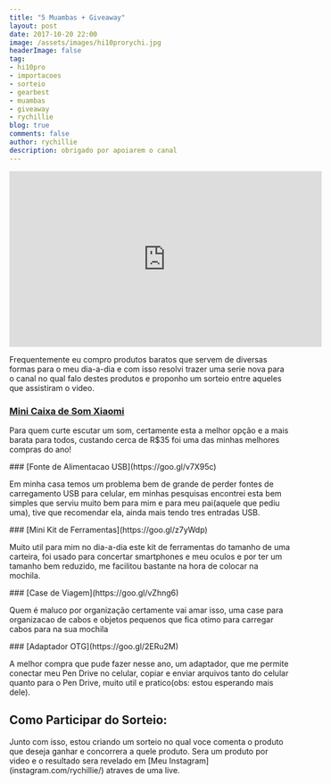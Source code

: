 ```yaml
---
title: "5 Muambas + Giveaway"
layout: post
date: 2017-10-20 22:00
image: /assets/images/hi10prorychi.jpg
headerImage: false
tag:
- hi10pro
- importacoes
- sorteio
- gearbest
- muambas
- giveaway
- rychillie
blog: true
comments: false
author: rychillie
description: obrigado por apoiarem o canal
---
```

<script async src="//pagead2.googlesyndication.com/pagead/js/adsbygoogle.js"></script>
<!-- Anuncio Blog Rychillie -->
<ins class="adsbygoogle"
     style="display:block"
     data-ad-client="ca-pub-7837358846130941"
     data-ad-slot="9265933715"
     data-ad-format="auto"></ins>
<script>
(adsbygoogle = window.adsbygoogle || []).push({});
</script>

<iframe width="560" height="315" src="https://www.youtube.com/embed/eUk0Z5pEHxk" frameborder="0" allowfullscreen></iframe>

<p>Frequentemente eu compro produtos baratos que servem de diversas formas para o meu dia-a-dia e com isso resolvi trazer uma serie nova para o canal no qual falo destes produtos e proponho um sorteio entre aqueles que assistiram o video.</p>

### [Mini Caixa de Som Xiaomi](https://goo.gl/uAC9nD)
<p>Para quem curte escutar um som, certamente esta a melhor opção e a mais barata para todos, custando cerca de R$35 foi uma das minhas melhores compras do ano!</p>
### [Fonte de Alimentacao USB](https://goo.gl/v7X95c)
<p>Em minha casa temos um problema bem de grande de perder fontes de carregamento USB para celular, em minhas pesquisas encontrei esta bem simples que serviu muito bem para mim e para meu pai(aquele que pediu uma), tive que recomendar ela, ainda mais tendo tres entradas USB.</p>
### [Mini Kit de Ferramentas](https://goo.gl/z7yWdp)
<p>Muito util para mim no dia-a-dia este kit de ferramentas do tamanho de uma carteira, foi usado para concertar smartphones e meu oculos e por ter um tamanho bem reduzido, me facilitou bastante na hora de colocar na mochila.</p>
### [Case de Viagem](https://goo.gl/vZhng6)
<p>Quem é maluco por organização certamente vai amar isso, uma case para organizacao de cabos e objetos pequenos que fica otimo para carregar cabos para na sua mochila</p>
### [Adaptador OTG](https://goo.gl/2ERu2M)
<p>A melhor compra que pude fazer nesse ano, um adaptador, que me permite conectar meu Pen Drive no celular, copiar e enviar arquivos tanto do celular quanto para o Pen Drive, muito util e pratico(obs: estou esperando mais dele).</p>


## Como Participar do Sorteio:
<p>Junto com isso, estou criando um sorteio no qual voce comenta o produto que deseja ganhar e concorrera a quele produto. Sera um produto por video e o resultado sera revelado em [Meu Instagram](instagram.com/rychillie/) atraves de uma live.
